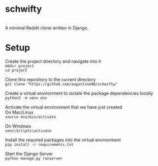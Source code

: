 # schwifty

<!--![Drunk Rick with C137 Morty](https://github.com/augustine98/schwifty/blob/master/blog/static/blog/rick.png)-->

<br>
A minimal Reddit clone written in Django.

# Setup

Create the project directory and navigate into it<br>
`mkdir project`<br>
`cd project`

Clone this repository to the current directory<br>
`git clone "https://github.com/augustine98/schwifty"`

Create a virtual environment to isolate the package dependencies locally<br>
`python3 -m venv env`

Activate the virtual environment that we have just created<br>
On Mac/Linux<br>
`source env/bin/activate`

On Windows<br>
`venv\Scripts\activate`

Install the required packages into the virtual environment<br>
`pip install -r requirements.txt`

Start the Django Server<br>
`python manage.py runserver`



